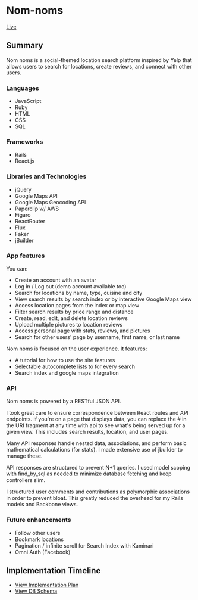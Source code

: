 # Nom-noms

[Live][live]

[live]: www.feed-the-noms.com

## Summary

Nom noms is a social-themed location search platform inspired by Yelp that allows users to search for locations, create reviews, and connect with other users.

### Languages
* JavaScript
* Ruby
* HTML
* CSS
* SQL

### Frameworks
* Rails
* React.js

### Libraries and Technologies
* jQuery
* Google Maps API
* Google Maps Geocoding API
* Paperclip w/ AWS
* Figaro
* ReactRouter
* Flux
* Faker
* jBuilder

### App features
You can:
- Create an account with an avatar
- Log in / Log out (demo account available too)
- Search for locations by name, type, cuisine and city
- View search results by search index or by interactive Google Maps view
- Access location pages from the index or map view
- Filter search results by price range and distance
- Create, read, edit, and delete location reviews
- Upload multiple pictures to location reviews
- Access personal page with stats, reviews, and pictures
- Search for other users' page by username, first name, or last name

Nom noms is focused on the user experience. It features:
- A tutorial for how to use the site features
- Selectable autocomplete lists to for every search
- Search index and google maps integration

### API

Nom noms is powered by a RESTful JSON API.

I took great care to ensure correspondence between React routes and API endpoints. If you're on a page that displays data, you can replace the # in the URI fragment at any time with api to see what's being served up for a given view. This includes search results, location, and user pages.

Many API responses handle nested data, associations, and perform basic mathematical calculations (for stats). I made extensive use of jbuilder to manage these.

API responses are structured to prevent N+1 queries. I used model scoping with find_by_sql as needed to minimize database fetching and keep controllers slim.

I structured user comments and contributions as polymorphic associations in order to prevent bloat. This greatly reduced the overhead for my Rails models and Backbone views.

### Future enhancements

- Follow other users
- Bookmark locations
- Pagination / infinite scroll for Search Index with Kaminari
- Omni Auth (Facebook)

## Implementation Timeline
* [View Implementation Plan][plan]
* [View DB Schema][schema]

[plan]: ./docs/plan.md
[schema]: ./docs/schema.md

